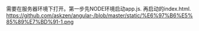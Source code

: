 需要在服务器环境下打开。第一步先NODE环境启动app.js.
再启动的index.html.
https://github.com/askzen/angular-/blob/master/static/%E6%97%B6%E5%85%89%E7%BD%91-1.png
